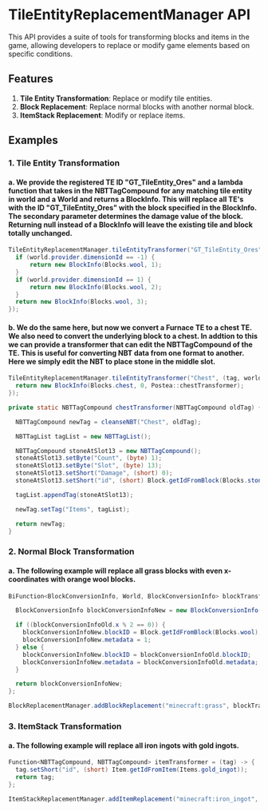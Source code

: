 # TileEntityReplacementManager API

This API provides a suite of tools for transforming blocks and items in the game, allowing developers to replace or modify game elements based on specific conditions.

## Features

1. **Tile Entity Transformation**: Replace or modify tile entities.
2. **Block Replacement**: Replace normal blocks with another normal block.
3. **ItemStack Replacement**: Modify or replace items.

## Examples

### 1. Tile Entity Transformation

#### a. We provide the registered TE ID "GT_TileEntity_Ores" and a lambda function that takes in the NBTTagCompound for any matching tile entity in world and a World and returns a BlockInfo. This will replace all TE's with the ID "GT_TileEntity_Ores" with the block specified in the BlockInfo. The secondary parameter determines the damage value of the block. Returning null instead of a BlockInfo will leave the existing tile and block totally unchanged.

```java
TileEntityReplacementManager.tileEntityTransformer("GT_TileEntity_Ores", (tag, world) -> {
  if (world.provider.dimensionId == -1) {
      return new BlockInfo(Blocks.wool, 1);
  }
  if (world.provider.dimensionId == 1) {
      return new BlockInfo(Blocks.wool, 2);
  }
  return new BlockInfo(Blocks.wool, 3);
});
```

#### b. We do the same here, but now we convert a Furnace TE to a chest TE. We also need to convert the underlying block to a chest. In addtion to this we can provide a transformer that can edit the NBTTagCompound of the TE. This is useful for converting NBT data from one format to another. Here we simply edit the NBT to place stone in the middle slot.

```java
TileEntityReplacementManager.tileEntityTransformer("Chest", (tag, world) -> {
  return new BlockInfo(Blocks.chest, 0, Postea::chestTransformer);
});

private static NBTTagCompound chestTransformer(NBTTagCompound oldTag) {

  NBTTagCompound newTag = cleanseNBT("Chest", oldTag);

  NBTTagList tagList = new NBTTagList();

  NBTTagCompound stoneAtSlot13 = new NBTTagCompound();
  stoneAtSlot13.setByte("Count", (byte) 1);
  stoneAtSlot13.setByte("Slot", (byte) 13);
  stoneAtSlot13.setShort("Damage", (short) 0);
  stoneAtSlot13.setShort("id", (short) Block.getIdFromBlock(Blocks.stone));

  tagList.appendTag(stoneAtSlot13);

  newTag.setTag("Items", tagList);

  return newTag;
}
```

### 2. Normal Block Transformation

#### a. The following example will replace all grass blocks with even x-coordinates with orange wool blocks.

```java
BiFunction<BlockConversionInfo, World, BlockConversionInfo> blockTransformer = (blockConversionInfoOld, world) -> {

  BlockConversionInfo blockConversionInfoNew = new BlockConversionInfo();

  if ((blockConversionInfoOld.x % 2 == 0)) {
    blockConversionInfoNew.blockID = Block.getIdFromBlock(Blocks.wool);
    blockConversionInfoNew.metadata = 1;
  } else {
    blockConversionInfoNew.blockID = blockConversionInfoOld.blockID;
    blockConversionInfoNew.metadata = blockConversionInfoOld.metadata;
  }

  return blockConversionInfoNew;
};

BlockReplacementManager.addBlockReplacement("minecraft:grass", blockTransformer);
```


### 3. ItemStack Transformation

#### a. The following example will replace all iron ingots with gold ingots.

```java
Function<NBTTagCompound, NBTTagCompound> itemTransformer = (tag) -> {
  tag.setShort("id", (short) Item.getIdFromItem(Items.gold_ingot));
  return tag;
};

ItemStackReplacementManager.addItemReplacement("minecraft:iron_ingot", itemTransformer);
```

